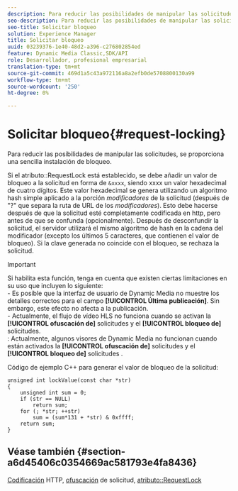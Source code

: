 ```yaml
---
description: Para reducir las posibilidades de manipular las solicitudes, se proporciona una sencilla instalación de bloqueo.
seo-description: Para reducir las posibilidades de manipular las solicitudes, se proporciona una sencilla instalación de bloqueo.
seo-title: Solicitar bloqueo
solution: Experience Manager
title: Solicitar bloqueo
uuid: 03239376-1e40-48d2-a396-c276802854ed
feature: Dynamic Media Classic,SDK/API
role: Desarrollador, profesional empresarial
translation-type: tm+mt
source-git-commit: 469d1a5c43a972116a8a2efb0de5708800130a99
workflow-type: tm+mt
source-wordcount: '250'
ht-degree: 0%

---
```



# Solicitar bloqueo{#request-locking}

Para reducir las posibilidades de manipular las solicitudes, se proporciona una sencilla instalación de bloqueo.

Si el atributo::RequestLock está establecido, se debe añadir un valor de bloqueo a la solicitud en forma de `&xxxx`, siendo xxxx un valor hexadecimal de cuatro dígitos. Este valor hexadecimal se genera utilizando un algoritmo hash simple aplicado a la porción *modificadores* de la solicitud (después de &quot;?&quot; que separa la ruta de URL de los *modificadores*). Esto debe hacerse después de que la solicitud esté completamente codificada en http, pero antes de que se confunda (opcionalmente). Después de desconfundir la solicitud, el servidor utilizará el mismo algoritmo de hash en la cadena del modificador (excepto los últimos 5 caracteres, que contienen el valor de bloqueo). Si la clave generada no coincide con el bloqueo, se rechaza la solicitud.

>[!IMPORTANT]
>
>Si habilita esta función, tenga en cuenta que existen ciertas limitaciones en su uso que incluyen lo siguiente:<br>- Es posible que la interfaz de usuario de Dynamic Media no muestre los detalles correctos para el campo **[!UICONTROL Última publicación]**. Sin embargo, este efecto no afecta a la publicación.<br>- Actualmente, el flujo de vídeo HLS no funciona cuando se activan la **[!UICONTROL ofuscación de]** solicitudes y el  **[!UICONTROL bloqueo de]** solicitudes.<br>: Actualmente, algunos visores de Dynamic Media no funcionan cuando están activados la  **[!UICONTROL ofuscación de]** solicitudes y el  **[!UICONTROL bloqueo de]** solicitudes .

Código de ejemplo C++ para generar el valor de bloqueo de la solicitud:

```
unsigned int lockValue(const char *str) 
{ 
    unsigned int sum = 0; 
    if (str == NULL) 
        return sum; 
    for (; *str; ++str) 
        sum = (sum*131 + *str) & 0xffff; 
    return sum; 
} 
```

## Véase también {#section-a6d45406c0354669ac581793e4fa8436}

[Codificación](../../../../../is-api/http-ref/image-serving-api-ref/c-http-protocol-reference/c-syntax-and-features/r-http-encoding.md#reference-bb34dd13f316462695448acfa8f92df7) HTTP,  [ofuscación](../../../../../is-api/http-ref/image-serving-api-ref/c-http-protocol-reference/c-syntax-and-features/r-request-obfuscation.md#reference-895f65d6796c43bb9bad21a676ed714d) de solicitud,  [atributo::RequestLock](../../../../../is-api/image-catalog/image-serving-api-ref/c-image-catalog-reference/c-attributes-reference/r-requestlock.md#reference-8bbe2f581be847d3b9fa123e8e5e94b0)
